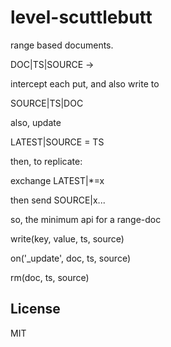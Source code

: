 # level-scuttlebutt

range based documents.

DOC|TS|SOURCE ->

intercept each put,
and also write to

SOURCE|TS|DOC

also, update

LATEST|SOURCE = TS

then, to replicate:

exchange LATEST|*=x

then send SOURCE|x...

so, the minimum api for a range-doc

write(key, value, ts, source)

on('_update', doc, ts, source)

rm(doc, ts, source)

## License

MIT
